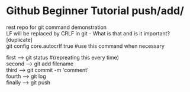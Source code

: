 # Github Beginner Tutorial push/add/
rest repo for git command demonstration   
LF will be replaced by CRLF in git - What is that and is it important? [duplicate]    
git config core.autocrlf true #use this command when necessary    

first --> git status #(repreating this every time)    
second --> git add filename   
third --> git commit -m 'comment'   
fourth --> git log    
finally --> git push    


